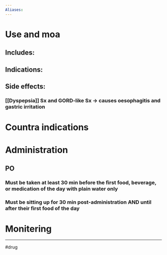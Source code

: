 ```yaml
---
Aliases:
---
```

# Use and moa
## Includes:
## Indications:
## Side effects:
### [[Dyspepsia]] Sx and GORD-like Sx -> causes oesophagitis and gastric irritation
# Countra indications
# Administration 
## PO
### Must be taken at least 30 min before the first food, beverage, or medication of the day with plain water only
### Must be sitting up for 30 min post-administration AND until after their first food of the day
# Monitering 

---
#drug 